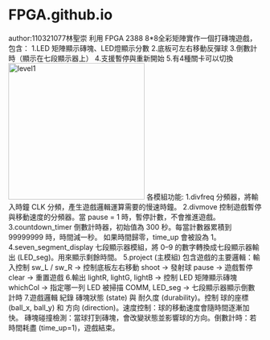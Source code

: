 # FPGA.github.io
author:110321077林聖崇
利用 FPGA 2388 8*8全彩矩陣實作一個打磚塊遊戲，包含：
1.LED 矩陣顯示磚塊、LED燈顯示分數
2.底板可左右移動反彈球
3.倒數計時（顯示在七段顯示器上）
4.支援暫停與重新開始
5.有4種關卡可以切換
<img width="271" alt="level1" src="https://github.com/user-attachments/assets/c496b986-c063-4452-9ff9-eb931dde6d82" />
各模組功能:
1.divfreq
分頻器，將輸入時鐘 CLK 分頻，產生遊戲邏輯運算需要的慢速時鐘。
2.divmove
控制遊戲暫停與移動速度的分頻器。當 pause = 1 時，暫停計數，不會推進遊戲。
3.countdown_timer
倒數計時器，初始值為 300 秒。每當計數器累積到 99999999 時，時間減一秒。
如果時間歸零，time_up 會被設為 1。
4.seven_segment_display
七段顯示器模組，將 0–9 的數字轉換成七段顯示器輸出 (LED_seg)。用來顯示剩餘時間。
5.project (主模組)
包含遊戲的主要邏輯：輸入控制
sw_L / sw_R → 控制底板左右移動
shoot → 發射球
pause → 遊戲暫停
clear → 重置遊戲
6.輸出
lightR, lightG, lightB → 控制 LED 矩陣顯示磚塊
whichCol → 指定哪一列 LED 被掃描
COMM, LED_seg → 七段顯示器顯示倒數計時
7.遊戲邏輯
紀錄 磚塊狀態 (state) 與 耐久度 (durability)。控制 球的座標 (ball_x, ball_y) 和 方向 (direction)。速度控制：球的移動速度會隨時間逐漸加快。
磚塊碰撞檢測：當球打到磚塊，會改變狀態並影響球的方向。倒數計時：若時間耗盡 (time_up=1)，遊戲結束。
